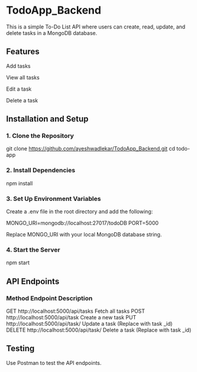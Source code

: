 # TodoApp_Backend

This is a simple To-Do List API  where users can create, read, update, and delete tasks in a MongoDB database.

## Features

Add tasks

View all tasks

Edit a task

Delete a task


## Installation and Setup

### 1. Clone the Repository

git clone https://github.com/ayeshwadlekar/TodoApp_Backend.git
cd todo-app

### 2. Install Dependencies

npm install

### 3. Set Up Environment Variables

Create a .env file in the root directory and add the following:

MONGO_URI=mongodb://localhost:27017/todoDB
PORT=5000

Replace MONGO_URI with your local MongoDB database string.

### 4. Start the Server

npm start

## API Endpoints

### Method    Endpoint    Description
GET      http://localhost:5000/api/tasks        Fetch all tasks
POST     http://localhost:5000/api/task         Create a new task
PUT      http://localhost:5000/api/task/<id>    Update a task (Replace <id> with task _id)
DELETE   http://localhost:5000/api/task/<id>    Delete a task (Replace <id> with task _id)



## Testing

Use Postman to test the API endpoints.
